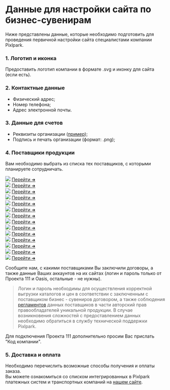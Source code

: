 # Данные для настройки сайта по бизнес-сувенирам
Ниже представлены данные, которые необходимо подготовить для проведения первичной настройки сайта специалистами компании Pixlpark.<br/>

<div class="gifts-data--wrapper">

### 1. Логотип и иконка
Предоставить логотип компании в формате .svg и иконку для сайта (если есть).

### 2. Контактные данные
<div class="gifts--contacts-list">

* Физический адрес;
* Номер телефона;
* Адрес электронной почты.

</div>

### 3. Данные для счетов

   <div class="gifts--contacts-list">

   * Реквизиты организации ([пример](https://gifts.pixlpark.ru/requisites));
   * Подпись и печать организации (формат: .png);

   </div>

### 4. Поставщики продукции
Вам необходимо выбрать из списка тех поставщиков, с которыми планируете сотрудничать.<br/>

<div class="gifts-data--catalog-list">
<div class="gifts-data--catalog-item"><img src="../_media/misc/catalog_1.png"> <a href="https://gifts.ru/">Перейти ➜</a></img></div>
<div class="gifts-data--catalog-item"><img src="../_media/misc/catalog_2.png"> <a href="https://happygifts.ru/">Перейти ➜</a></img> </div><div class="gifts-data--catalog-item"><img src="../_media/misc/catalog_3.png"> <a href="https://www.oasiscatalog.com/">Перейти ➜</a></img> </div>
<div class="gifts-data--catalog-item"><img src="../_media/misc/catalog_4.png"> <a href="https://www.oceangifts.ru/">Перейти ➜</a> </img></div>
<div class="gifts-data--catalog-item"><img src="../_media/misc/catalog_5.png"> <a href="https://www.stan.su/">Перейти ➜</a> </img></div>
<div class="gifts-data--catalog-item"><img src="../_media/misc/catalog_6.png"> <a href="https://xindaorussia.ru/">Перейти ➜</a> </img></div>
<div class="gifts-data--catalog-item"><img src="../_media/misc/catalog_7.png"> <a href="https://portobello.ru/">Перейти ➜</a></img> </div>
<div class="gifts-data--catalog-item"><img src="../_media/misc/catalog_8.png"> <a href="https://midoceanbrands.ru/">Перейти ➜</a> </img></div>
<div class="gifts-data--catalog-item"><img src="../_media/misc/catalog_9.png"> <a href="https://vivagifts.ru/">Перейти ➜</a></img> </div>
<div class="gifts-data--catalog-item"><img src="../_media/misc/catalog_10.png"> <a href="https://topcatalog.ru/">Перейти ➜</a></img> </div>
<div class="gifts-data--catalog-item"><img src="../_media/misc/catalog_11.png"> <a href="https://artbottle.ru/">Перейти ➜</a> </img></div>
<div class="gifts-data--catalog-item"><img src="../_media/misc/catalog_12.png"> <a href="https://printsklad.ru/">Перейти ➜</a> </img></div>
<div class="gifts-data--catalog-item"><img src="../_media/misc/catalog_13.png"> <a href="https://artegifts.by/">Перейти ➜</a> </img></div>
<div class="gifts-data--catalog-item"><img src="../_media/misc/catalog_14.png"> <a href="https://www.center-prestige.ru/">Перейти ➜</a> </img></div>
</div>

Сообщите нам, с какими поставщиками Вы заключили договоры, а также данные Ваших аккаунтов на их сайтах (логин и пароль только от Проекта 111 и Oasis, остальные - не нужны).
> Логин и пароль необходимы для осуществления корректной выгрузки каталогов и цен в соответствии с заключенным с поставщиком бизнес - сувениров договором, а также соблюдения [регламентов](https://gifts.ru/copyright) данных поставщиков в части авторский прав правообладателей уникальной продукции. В случае возникновения сложностей с предоставлением данных необходимо обратиться в службу технической поддержки Pixlpark.

Для подключения Проекта 111 дополнительно просим Вас прислать "Код компании".

### 5. Доставка и оплата
Необходимо перечислить возможные способы получения и оплаты заказа.<br/>
Вы можете ознакомиться со списком интегрированных в Pixlpark платежных систем и транспортных компаний на [нашем сайте](https://pixlpark.ru/misc/shippings-and-payments).<br/>

</div>